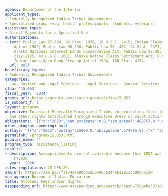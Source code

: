 ```yaml
---
agency: Department of the Interior
applicant_types:
- Federally Recognized lndian Tribal Governments
- Specialized group (e.g. health professionals, students, veterans)
assistance_types:
- Direct Payments for a Specified Use
authorizations:
- text: Public Law 97-394, 96 Stat. 1976, 28 U.S.C. 2415; Indian Claims Limitation
    Act of 1982; Public Law 98-250; Public Law 96- 487, 94 Stat. 2371, 16 U.S.C. 3101;
    Alaska National Interest Lands Conservation Act; Public Law 92-203, 106 Stat.
    2112-2125, 43 U.S.C. 1601; Alaska Native Claims Settlement Act; Public Law 103-399;
    Indian Lands Open Dump Cleanup Act of 1994, 108 Stat. 4164.
  url: null
beneficiary_types:
- Federally Recognized Indian Tribal Governments
categories:
- Law, Justice and Legal Services - Legal Services - General Services
cfda: '15.053'
fiscal_year: '2024'
grants_url: https://grants.gov/search-grants?cfda=15.053
is_subpart_f: 1
layout: program
objective: To assist Federally Recognized Tribes in protecting their treaty rights
  and other rights established through Executive Order or court action.
obligations: '[{"x":"2023","sam_estimate":0.0,"sam_actual":462757.0,"usa_spending_actual":462757.0},{"x":"2024","sam_estimate":0.0,"sam_actual":686174.0,"usa_spending_actual":861174.0},{"x":"2025","sam_estimate":0.0,"sam_actual":1800000.0,"usa_spending_actual":0.0}]'
other_program_spending: null
outlays: '[{"x":"2023","outlay":15000.0,"obligation":574785.0},{"x":"2024","outlay":0.0,"obligation":178000.0},{"x":"2025","outlay":0.0,"obligation":0.0}]'
permalink: /program/15.053.html
popular_name: ''
program_type: assistance_listing
results:
- description: Accomplishments are not available because this CFDA was not used in
    FY2020
  year: '2020'
rules_regulations: 25 CFR 89.
sam_url: https://sam.gov/fal/4aa880bbcd564463b2448b12913c300d/view
sub-agency: Bureau of Indian Education
title: Attorney Fees Indian Rights
usaspending_url: https://www.usaspending.gov/search/?hash=758a4ba5371dd5efc5bcc96466a12d9a
---
```

